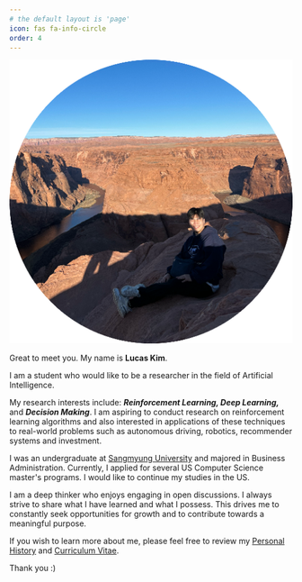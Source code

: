 ```yaml
---
# the default layout is 'page'
icon: fas fa-info-circle
order: 4
---
```




![Image](../assets/img/profile-512x512.png)



Great to meet you. My name is **Lucas Kim**. 

I am a student who would like to be a researcher in the field of Artificial Intelligence. 

My research interests include: ***Reinforcement Learning, Deep Learning,*** and ***Decision Making***. I am aspiring to conduct research on reinforcement learning algorithms and also interested in applications of these techniques to real-world problems such as autonomous driving, robotics, recommender systems and investment.

I was an undergraduate at [Sangmyung University](https://www.smu.ac.kr/eng1/index.do) and majored in Business Administration. Currently, I applied for several US Computer Science master's programs. I would like to continue my studies in the US.

I am a deep thinker who enjoys engaging in open discussions. I always strive to share what I have learned and what I possess. This drives me to constantly seek opportunities for growth and to contribute towards a meaningful purpose.

If you wish to learn more about me, please feel free to review my [Personal History](https://ichbinlucaskim.github.io/posts/personal-history) and [Curriculum Vitae](https://ichbinlucaskim.github.io/posts/curriculum-vitae).

Thank you :)
